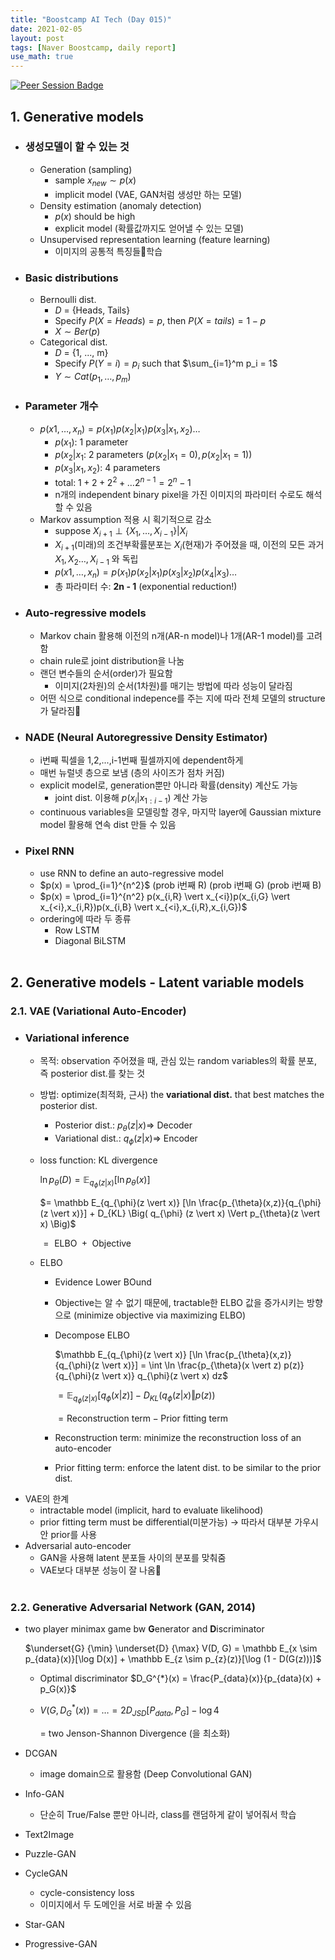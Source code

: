 ```yaml
---
title: "Boostcamp AI Tech (Day 015)"
date: 2021-02-05
layout: post
tags: [Naver Boostcamp, daily report]
use_math: true
---
```


[![Peer Session Badge](https://img.shields.io/badge/Peer%20Session-CC527A?style=flat)](../peer_session/day015.html)

## 1. Generative models

* ### 생성모델이 할 수 있는 것
    * Generation (sampling)
        * sample $x_{new} \sim p(x)$
        * implicit model (VAE, GAN처럼 생성만 하는 모델)
    * Density estimation (anomaly detection)
        * $p(x)$ should be high
        * explicit model (확률값까지도 얻어낼 수 있는 모델)
    * Unsupervised representation learning (feature learning)
        * 이미지의 공통적 특징들학습
* ### Basic distributions
    * Bernoulli dist.
        * $D$ = {Heads, Tails}
        * Specify $P(X = Heads) = p$, then $P(X = tails) = 1 - p$
        * $X \sim Ber(p)$
    * Categorical dist.
        * $D$ = {1, ...,  m}
        * Specify $P(Y = i) = p_i$ such that $\sum_{i=1}^m p_i = 1$
        * $Y \sim Cat(p_1, \dots , p_m)$
* ### Parameter 개수
    * $p(x1, \dots, x_n) = p(x_1)p(x_2 \vert x_1)p(x_3 \vert x_1, x_2) \dots$
        * $p(x_1)$: 1 parameter
        * $p(x_2 \vert x_1$: 2 parameters ($p(x_2 \vert x_1 = 0), p(x_2 \vert x_1 = 1)$)
        * $p(x_3 \vert x_1, x_2)$: 4 parameters
        * total: $1 + 2 + 2^2 + \dots 2^{n-1} = 2^n - 1$
        * n개의 independent binary pixel을 가진 이미지의 파라미터 수로도 해석할 수 있음
    * Markov assumption 적용 시 획기적으로 감소
        * suppose $X_{i+1} \perp \{ X_1, \dots, X_{i-1} \} \vert X_i$
        * $X_{i+1}$(미래)의 조건부확률분포는 $X_i$(현재)가 주어졌을 때, 이전의 모든 과거 $X_1, X_2 \dots, X_{i-1}$ 와 독립
        * $p(x1, \dots, x_n) = p(x_1)p(x_2 \vert x_1)p(x_3 \vert x_2)p(x_4 \vert x_3) \dots$
        * 총 파라미터 수: **2n - 1** (exponential reduction!)
* ### Auto-regressive models
    * Markov chain 활용해 이전의 n개(AR-n model)나 1개(AR-1 model)를 고려함
    * chain rule로 joint distribution을 나눔
    * 랜던 변수들의 순서(order)가 필요함
        * 이미지(2차원)의 순서(1차원)를 매기는 방법에 따라 성능이 달라짐
    * 어떤 식으로 conditional indepence를 주는 지에 따라 전체 모델의 structure가 달라짐
* ### NADE (Neural Autoregressive Density Estimator)
    * i번째 픽셀을 1,2,...,i-1번째 필셀까지에 dependent하게
    * 매번 뉴럴넷 층으로 보냄 (층의 사이즈가 점차 커짐)
    * explicit model로, generation뿐만 아니라 확률(density) 계산도 가능
        * joint dist. 이용해 $p(x_i \vert x_{1:i-1})$ 계산 가능
    * continuous variables을 모델링할 경우, 마지막 layer에 Gaussian mixture model 활용해 연속 dist 만들 수 있음
* ### Pixel RNN
    * use RNN to define an auto-regressive model
    * $p(x) = \prod_{i=1}^{n^2}$ (prob i번째 R) (prob i번째 G) (prob i번째 B)
    * $p(x) = \prod_{i=1}^{n^2} p(x_{i,R} \vert x_{<i})p(x_{i,G} \vert x_{<i},x_{i,R})p(x_{i,B} \vert x_{<i},x_{i,R},x_{i,G})$
    * ordering에 따라 두 종류
        * Row LSTM
        * Diagonal BiLSTM
<br><br>

## 2. Generative models - Latent variable models

### 2.1. VAE (Variational Auto-Encoder)

* ### Variational inference
    * 목적: observation 주어졌을 때, 관심 있는 random variables의 확률 분포, 즉 posterior dist.를 찾는 것
    * 방법: optimize(최적화, 근사) the **variational dist.** that best matches the posterior dist.
        * Posterior dist.: $p_{\theta}(z \vert x) \Rightarrow$ Decoder
        * Variational dist.: $q_\phi(z \vert x) \Rightarrow$ Encoder
    * loss function: KL divergence

        $\ln p_{\theta}(D) = \mathbb E_{q_{\phi}(z \vert x)} [\ln p_{\theta}(x)]$

        $= \mathbb E_{q_{\phi}(z \vert x)} [\ln \frac{p_{\theta}(x,z)}{q_{\phi}(z \vert x)}] + D_{KL} \Big( q_{\phi} (z \vert x) \Vert p_{\theta}(z \vert x) \Big)$

        $= \text{ ELBO } + \text{ Objective}$

    * ELBO
        * Evidence Lower BOund
        * Objective는 알 수 없기 때문에, tractable한 ELBO 값을 증가시키는 방향으로 (minimize objective via maximizing ELBO)
        * Decompose ELBO

            $\mathbb E_{q_{\phi}(z \vert x)} [\ln \frac{p_{\theta}(x,z)}{q_{\phi}(z \vert x)}] = \int \ln \frac{p_{\theta}(x \vert z) p(z)}{q_{\phi}(z \vert x)} q_{\phi}(z \vert x) dz$

            $= \mathbb E_{q_{\phi}(z \vert x)} [q_{\phi}(x \vert z)] - D_{KL} \Big( q_{\phi} (z \vert x) \Vert p(z) \Big)$

            $= \text{Reconstruction term} - \text{Prior fitting term}$

        * Reconstruction term: minimize the reconstruction loss of an auto-encoder
        * Prior fitting term: enforce the latent dist. to be similar to the prior dist.
* VAE의 한계
    * intractable model (implicit, hard to evaluate likelihood)
    * prior fitting term must be differential(미분가능) $\rightarrow$ 따라서 대부분 가우시안 prior를 사용
* Adversarial auto-encoder
    * GAN을 사용해 latent 분포들 사이의 분포를 맞춰줌
    * VAE보다 대부분 성능이 잘 나옴
<br><br>

### 2.2. Generative Adversarial Network (GAN, 2014)

* two player minimax game bw **G**enerator and **D**iscriminator
    
    $\underset{G} {\min} \underset{D} {\max} V(D, G) = \mathbb E_{x \sim p_{data}(x)}[\log D(x)] + \mathbb E_{z \sim p_{z}(z)}[\log (1 - D(G(z)))]$

    * Optimal discriminator $D_G^{*}(x) = \frac{P_{data}(x)}{p_{data}(x) + p_G(x)}$
    * $V(G,D_G^{*}(x)) = \dots = 2D_{JSD}\left[ P_{data},P_G \right] - \log 4$

        $=$ two Jenson-Shannon Divergence (을 최소화)
* DCGAN
    * image domain으로 활용함 (Deep Convolutional GAN)
* Info-GAN
    * 단순히 True/False 뿐만 아니라, class를 랜덤하게 같이 넣어줘서 학습
* Text2Image
* Puzzle-GAN
* CycleGAN
    * cycle-consistency loss
    * 이미지에서 두 도메인을 서로 바꿀 수 있음
* Star-GAN
* Progressive-GAN
<br><br>